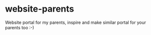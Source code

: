 # website-parents
Website portal for my parents, inspire and make similar portal for your parents too :-) 
